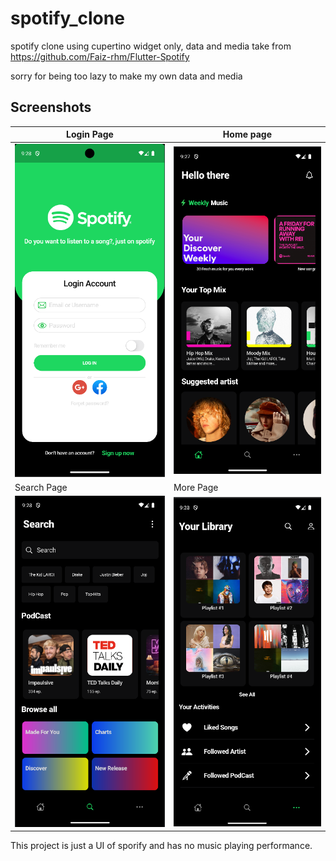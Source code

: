 # spotify_clone

spotify clone using cupertino widget only, 
data and media take from https://github.com/Faiz-rhm/Flutter-Spotify

sorry for being too lazy to make my own data and media

## Screenshots

| Login Page                      | Home page                     |
|---------------------------------|-------------------------------|
| ![alt text](preview/login.PNG)  | ![alt text](preview/home.PNG) |
| Search Page                     | More Page                     |  
| ![alt text](preview/search.PNG) | ![alt text](preview/more.PNG) |

This project is just a UI of sporify and has no music playing performance.
